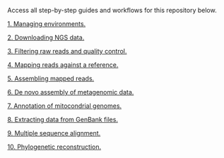 Access all step-by-step guides and workflows for this repository below.

[1. Managing environments.](https://github.com/depaulats/MARRIO_genomics/blob/main/conda.md)

[2. Downloading NGS data.](https://github.com/depaulats/MARRIO_genomics/blob/main/seq_dump.md)

[3. Filtering raw reads and quality control.]()

[4. Mapping reads against a reference.]()

[5. Assembling mapped reads.]()

[6. De novo assembly of metagenomic data.]()

[7. Annotation of mitocondrial genomes.]()

[8. Extracting data from GenBank files.]()

[9. Multiple sequence alignment.]()

[10. Phylogenetic reconstruction.]()
